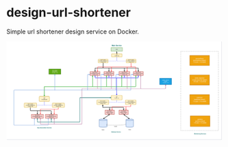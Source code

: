 # design-url-shortener
Simple url shortener design service on Docker.

![url-shortener-design](design_scheme.png)
